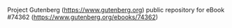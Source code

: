 Project Gutenberg (https://www.gutenberg.org) public repository for eBook #74362 (https://www.gutenberg.org/ebooks/74362)
